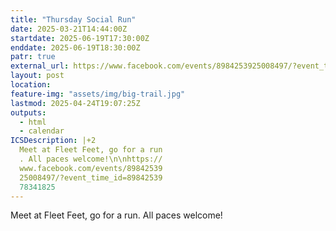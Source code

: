 ```yaml
---
title: "Thursday Social Run"
date: 2025-03-21T14:44:00Z
startdate: 2025-06-19T17:30:00Z
enddate: 2025-06-19T18:30:00Z
patr: true
external_url: https://www.facebook.com/events/8984253925008497/?event_time_id=8984253978341825
layout: post
location: 
feature-img: "assets/img/big-trail.jpg"
lastmod: 2025-04-24T19:07:25Z
outputs:
  - html
  - calendar
ICSDescription: |+2
  Meet at Fleet Feet, go for a run  . All paces welcome!\n\nhttps://  www.facebook.com/events/89842539  25008497/?event_time_id=89842539  78341825
---
```


Meet at Fleet Feet, go for a run. All paces welcome!<br>
  <br>
  
